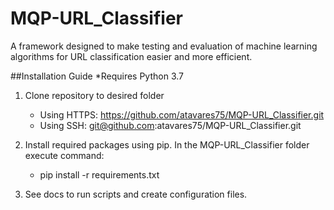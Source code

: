 # MQP-URL_Classifier
A framework designed to make testing and evaluation of machine learning algorithms for URL classification easier and more efficient.

##Installation Guide
*Requires Python 3.7
1. Clone repository to desired folder
    -   Using HTTPS: https://github.com/atavares75/MQP-URL_Classifier.git
    -   Using SSH: git@github.com:atavares75/MQP-URL_Classifier.git

2. Install required packages using pip. In the MQP-URL_Classifier folder execute command:
    - pip install -r requirements.txt
   
3. See docs to run scripts and create configuration files.
